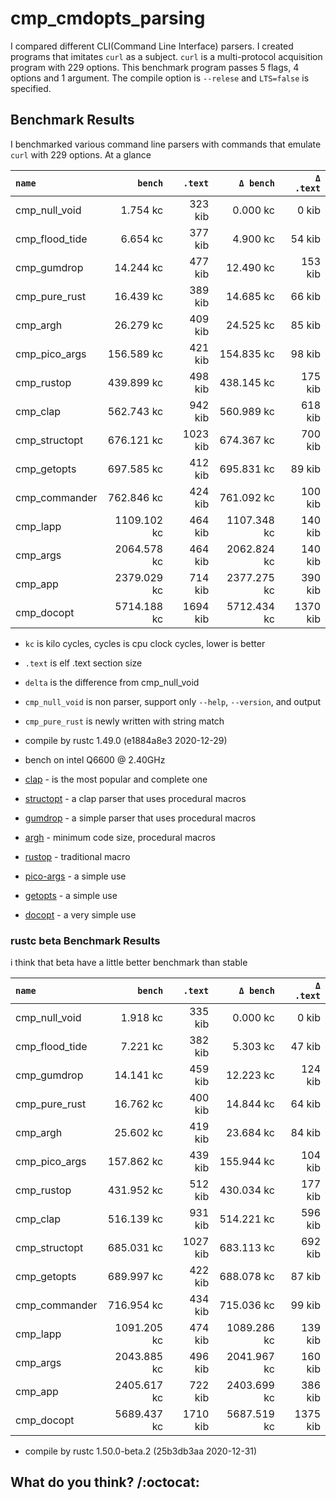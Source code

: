 # cmp_cmdopts_parsing

I compared different CLI(Command Line Interface) parsers.
I created programs that imitates `curl` as a subject.
`curl` is a multi-protocol acquisition program with 229 options.
This benchmark program passes 5 flags, 4 options and 1 argument.
The compile option is `--relese` and `LTS=false` is specified.

## Benchmark Results

I benchmarked various command line parsers with commands that emulate `curl` with 229 options.
At a glance

|       `name`       |   `bench`   | `.text`  |  `Δ bench`  | `Δ .text` |
|:-------------------|------------:|---------:|------------:|---------:|
| cmp_null_void      |    1.754 kc |  323 kib |    0.000 kc |    0 kib |
| cmp_flood_tide     |    6.654 kc |  377 kib |    4.900 kc |   54 kib |
| cmp_gumdrop        |   14.244 kc |  477 kib |   12.490 kc |  153 kib |
| cmp_pure_rust      |   16.439 kc |  389 kib |   14.685 kc |   66 kib |
| cmp_argh           |   26.279 kc |  409 kib |   24.525 kc |   85 kib |
| cmp_pico_args      |  156.589 kc |  421 kib |  154.835 kc |   98 kib |
| cmp_rustop         |  439.899 kc |  498 kib |  438.145 kc |  175 kib |
| cmp_clap           |  562.743 kc |  942 kib |  560.989 kc |  618 kib |
| cmp_structopt      |  676.121 kc | 1023 kib |  674.367 kc |  700 kib |
| cmp_getopts        |  697.585 kc |  412 kib |  695.831 kc |   89 kib |
| cmp_commander      |  762.846 kc |  424 kib |  761.092 kc |  100 kib |
| cmp_lapp           | 1109.102 kc |  464 kib | 1107.348 kc |  140 kib |
| cmp_args           | 2064.578 kc |  464 kib | 2062.824 kc |  140 kib |
| cmp_app            | 2379.029 kc |  714 kib | 2377.275 kc |  390 kib |
| cmp_docopt         | 5714.188 kc | 1694 kib | 5712.434 kc | 1370 kib |

- `kc` is kilo cycles, cycles is cpu clock cycles, lower is better
- `.text` is elf .text section size
- `delta` is the difference from cmp_null_void
- `cmp_null_void` is non parser, support only `--help`, `--version`, and output
- `cmp_pure_rust` is newly written with string match
- compile by rustc 1.49.0 (e1884a8e3 2020-12-29)
- bench on intel Q6600 @ 2.40GHz

- [clap](https://crates.io/crates/clap) - is the most popular and complete one
- [structopt](https://crates.io/crates/structopt) - a clap parser that uses procedural macros
- [gumdrop](https://crates.io/crates/gumdrop) - a simple parser that uses procedural macros
- [argh](https://crates.io/crates/argh) - minimum code size, procedural macros
- [rustop](https://crates.io/crates/rustop) - traditional macro
- [pico-args](https://crates.io/crates/pico-args) - a simple use
- [getopts](https://crates.io/crates/getopts) - a simple use
- [docopt](https://crates.io/crates/docopt) - a very simple use

### rustc beta Benchmark Results

 i think that beta have a little better benchmark than stable

|       `name`       |   `bench`   | `.text`  |  `Δ bench`  | `Δ .text` |
|:-------------------|------------:|---------:|------------:|---------:|
| cmp_null_void      |    1.918 kc |  335 kib |    0.000 kc |    0 kib |
| cmp_flood_tide     |    7.221 kc |  382 kib |    5.303 kc |   47 kib |
| cmp_gumdrop        |   14.141 kc |  459 kib |   12.223 kc |  124 kib |
| cmp_pure_rust      |   16.762 kc |  400 kib |   14.844 kc |   64 kib |
| cmp_argh           |   25.602 kc |  419 kib |   23.684 kc |   84 kib |
| cmp_pico_args      |  157.862 kc |  439 kib |  155.944 kc |  104 kib |
| cmp_rustop         |  431.952 kc |  512 kib |  430.034 kc |  177 kib |
| cmp_clap           |  516.139 kc |  931 kib |  514.221 kc |  596 kib |
| cmp_structopt      |  685.031 kc | 1027 kib |  683.113 kc |  692 kib |
| cmp_getopts        |  689.997 kc |  422 kib |  688.078 kc |   87 kib |
| cmp_commander      |  716.954 kc |  434 kib |  715.036 kc |   99 kib |
| cmp_lapp           | 1091.205 kc |  474 kib | 1089.286 kc |  139 kib |
| cmp_args           | 2043.885 kc |  496 kib | 2041.967 kc |  160 kib |
| cmp_app            | 2405.617 kc |  722 kib | 2403.699 kc |  386 kib |
| cmp_docopt         | 5689.437 kc | 1710 kib | 5687.519 kc | 1375 kib |

- compile by rustc 1.50.0-beta.2 (25b3db3aa 2020-12-31)

## What do you think? /:octocat:
